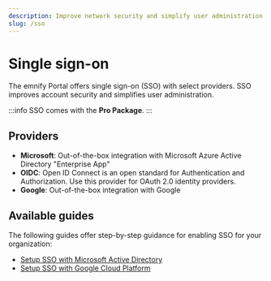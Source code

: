 ```yaml
---
description: Improve network security and simplify user administration
slug: /sso
---
```


# Single sign-on

The emnify Portal offers single sign-on (SSO) with select providers.
SSO improves account security and simplifies user administration.

:::info
SSO comes with the **Pro Package**.
:::

## Providers

- **Microsoft**: Out-of-the-box integration with Microsoft Azure Active Directory "Enterprise App"
- **OIDC**: Open ID Connect is an open standard for Authentication and Authorization. 
Use this provider for OAuth 2.0 identity providers.
- **Google**: Out-of-the-box integration with Google

## Available guides

The following guides offer step-by-step guidance for enabling SSO for your organization:

- [Setup SSO with Microsoft Active Directory](/sso/microsoft-active-directory)
- [Setup SSO with Google Cloud Platform](/sso/google-cloud-platform)
